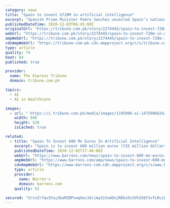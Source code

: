 ```yaml
---
category: news
title: "Spain to invest $720M in artificial intelligence"
excerpt: "Spanish Prime Minister Pedro Sanchez unveiled Spain’s national artificial intelligence strategy Wednesday, which will see $720 million of public investment in the sector between 2021 and 2023. \"Over the next years,"
publishedDateTime: 2020-12-03T06:45:00Z
originalUrl: "https://tribune.com.pk/story/2274445/spain-to-invest-720m-in-artificial-intelligence"
webUrl: "https://tribune.com.pk/story/2274445/spain-to-invest-720m-in-artificial-intelligence"
ampWebUrl: "https://tribune.com.pk/story/2274445/spain-to-invest-720m-in-artificial-intelligence"
cdnAmpWebUrl: "https://tribune-com-pk.cdn.ampproject.org/c/s/tribune.com.pk/story/2274445/spain-to-invest-720m-in-artificial-intelligence"
type: article
quality: 74
heat: 84
published: true

provider:
  name: The Express Tribune
  domain: tribune.com.pk

topics:
  - AI
  - AI in Healthcare

images:
  - url: " https://i.tribune.com.pk/media/images/1195986-ai-1475986624/1195986-ai-1475986624.jpg  "
    width: 940
    height: 528
    isCached: true

related:
  - title: "Spain To Invest 600 Mn Euros In Artificial Intelligence"
    excerpt: "Spain is to invest 600 million euros (725 million dollars) in developing artificial intelligence over the next two years as part of plans to transform its national economy, the premier said Wednesday."
    publishedDateTime: 2020-12-02T17:44:00Z
    webUrl: "https://www.barrons.com/news/spain-to-invest-600-mn-euros-in-artificial-intelligence-01606921510"
    ampWebUrl: "https://www.barrons.com/amp/news/spain-to-invest-600-mn-euros-in-artificial-intelligence-01606921510"
    cdnAmpWebUrl: "https://www-barrons-com.cdn.ampproject.org/c/s/www.barrons.com/amp/news/spain-to-invest-600-mn-euros-in-artificial-intelligence-01606921510"
    type: article
    provider:
      name: Barron's
      domain: barrons.com
    quality: 52

secured: "V/cvZrfqvIhsy3baM2BPvwqXevJmlimyS1VxADojRDbiOs3Vh25QY3vfLRvjQtzhu5fYygABAvIHDitJRTKR5GDHHsbVlSW68R+GHD29QpmDT1rSOIFQ1xYl0/9czPPtNtVxcuO5alWUa0MmImztFst5cZLYSi6LqSQYKBjp0QRVk9jCxrhPTFa6pj5uD0UmUNOjLffv3AmCQsGSF6Bu13c/mWHyhDrAPENCubgISXiCUSmZcDX5P9PwdovOobYN/ebV+fhPdhSEFMYRf466l1tOW/jSVh2OJ+P0emsxV/yuEpGkVyB+yxPOqLQxVDPEliLPsWrN9pd1jUdBBkYz33HwXOOIvtE+Nc0SudVD7cA=;e5IVooZbp4NAbIGWFUVCGg=="
---
```


